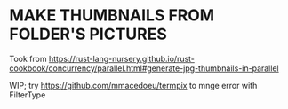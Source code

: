 # MAKE THUMBNAILS FROM FOLDER'S PICTURES

Took from https://rust-lang-nursery.github.io/rust-cookbook/concurrency/parallel.html#generate-jpg-thumbnails-in-parallel

WIP; try https://github.com/mmacedoeu/termpix to mnge error with FilterType